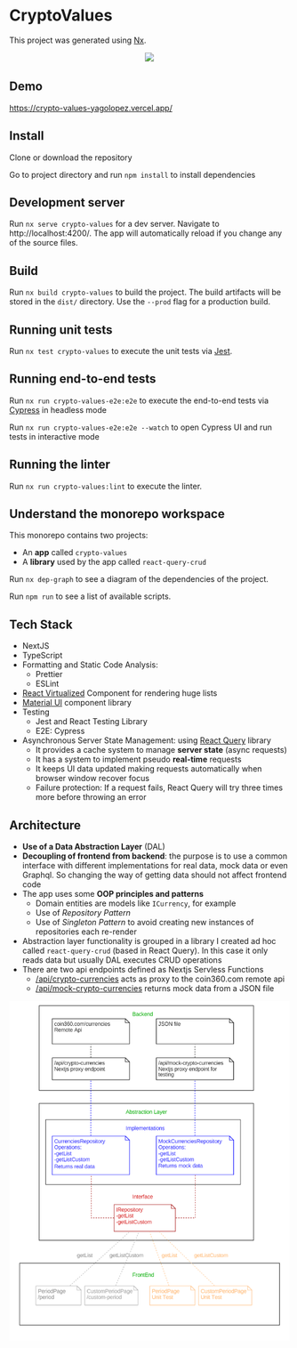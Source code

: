 

# CryptoValues

This project was generated using [Nx](https://nx.dev).

<p style="text-align: center;"><img src="https://raw.githubusercontent.com/nrwl/nx/master/images/nx-logo.png" width="450"></p>

## Demo

https://crypto-values-yagolopez.vercel.app/

## Install

Clone or download the repository

Go to project directory and run `npm install` to install dependencies

## Development server

Run `nx serve crypto-values` for a dev server. Navigate to http://localhost:4200/. The app will automatically reload if you change any of the source files.

## Build

Run `nx build crypto-values` to build the project. The build artifacts will be stored in the `dist/` directory. Use the `--prod` flag for a production build.

## Running unit tests

Run `nx test crypto-values` to execute the unit tests via [Jest](https://jestjs.io).

## Running end-to-end tests

Run `nx run crypto-values-e2e:e2e` to execute the end-to-end tests via [Cypress](https://www.cypress.io) in headless mode

Run `nx run crypto-values-e2e:e2e --watch` to open Cypress UI and run tests in interactive mode

## Running the linter

Run `nx run crypto-values:lint` to execute the linter.

## Understand the monorepo workspace

This monorepo contains two projects:

- An **app** called `crypto-values` 
- A **library** used by the app called `react-query-crud`

Run `nx dep-graph` to see a diagram of the dependencies of the project.

Run `npm run` to see a list of available scripts.

## Tech Stack

- NextJS
- TypeScript
- Formatting and Static Code Analysis:
  - Prettier
  - ESLint
- [React Virtualized](https://github.com/bvaughn/react-virtualized) Component for rendering huge lists
- [Material UI](https://mui.com/) component library
- Testing
  - Jest and React Testing Library
  - E2E: Cypress
- Asynchronous Server State Management: using [React Query](https://react-query.tanstack.com/) library
  - It provides a cache system to manage **server state** (async requests)
  - It has a system to implement pseudo **real-time** requests
  - It keeps UI data updated making requests automatically when browser window recover focus
  - Failure protection: If a request fails, React Query will try three times more before throwing an error


## Architecture

- **Use of a Data Abstraction Layer** (DAL)
- **Decoupling of frontend from backend**: the purpose is to use a common interface with different implementations for real data, mock data or even Graphql. So changing the way of getting data should not affect frontend code
- The app uses some **OOP principles and patterns**
  - Domain entities are models like `ICurrency`, for example
  - Use of *Repository Pattern*
  - Use of *Singleton Pattern* to avoid creating new instances of repositories each re-render
- Abstraction layer functionality is grouped in a library I created ad hoc called `react-query-crud` (based in React Query). In this case it only reads data but usually DAL executes CRUD operations
- There are two api endpoints defined as Nextjs Servless Functions
  - [/api/crypto-currencies](https://crypto-values-yagolopez.vercel.app/api/crypto-currencies) acts as proxy to the coin360.com remote api
  - [/api/mock-crypto-currencies](https://crypto-values-yagolopez.vercel.app/api/mock-crypto-currencies) returns mock data from a JSON file

![Architeture](crypto-values.png)

